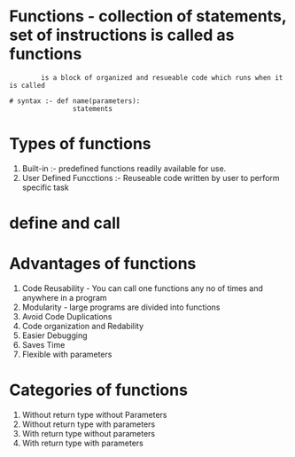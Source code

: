 # Functions - collection of statements, set of instructions is called as functions
            is a block of organized and resueable code which runs when it is called

    # syntax :- def name(parameters):
                    statements
# Types of functions
   1. Built-in :- predefined functions readily available for use.
   2. User Defined Funcctions :- Reuseable code written by user to perform specific task

# define and call

# Advantages of functions
1. Code Reusability - You can call one functions any no of times and anywhere in a program
2. Modularity - large programs are divided into functions
3. Avoid Code Duplications
4. Code organization and Redability
5. Easier Debugging
6. Saves Time
7. Flexible with parameters 

# Categories of functions
1. Without return type without Parameters
2. Without return type with parameters
3. With return type without parameters
4. With return type with parameters
